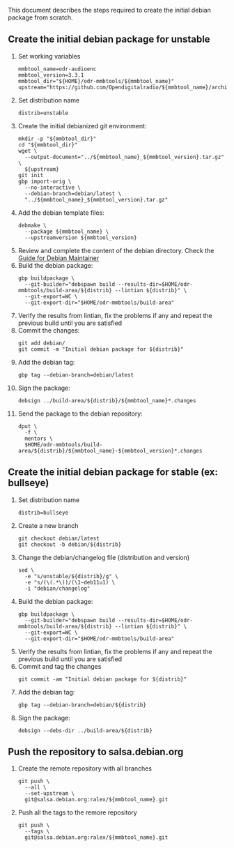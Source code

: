 This document describes the steps required to create the
initial debian package from scratch.

## Create the initial debian package for unstable

1. Set working variables
   ```
   mmbtool_name=odr-audioenc
   mmbtool_version=3.3.1
   mmbtool_dir="${HOME}/odr-mmbtools/${mmbtool_name}"
   upstream="https://github.com/Opendigitalradio/${mmbtool_name}/archive/refs/tags/v${mmbtool_version}.tar.gz"
   ```
1. Set distribution name
   ```
   distrib=unstable
   ```
1. Create the initial debianized git environment:
   ```
   mkdir -p "${mmbtool_dir}"
   cd "${mmbtool_dir}"
   wget \
     --output-document="../${mmbtool_name}_${mmbtool_version}.tar.gz" \
     ${upstream}
   git init
   gbp import-orig \
     --no-interactive \
     --debian-branch=debian/latest \
     "../${mmbtool_name}_${mmbtool_version}.tar.gz"
   ```
1. Add the debian template files:
   ```
   debmake \
     --package ${mmbtool_name} \
     --upstreamversion ${mmbtool_version}
   ```
1. Review and complete the content of the debian directory. Check the [Guide for Debian Maintainer](https://www.debian.org/doc/manuals/debmake-doc/index.en.html)
1. Build the debian package:
   ```
   gbp buildpackage \
     --git-builder="debspawn build --results-dir=$HOME/odr-mmbtools/build-area/${distrib} --lintian ${distrib}" \
     --git-export=WC \
     --git-export-dir="$HOME/odr-mmbtools/build-area"
   ```
1. Verify the results from lintian, fix the problems if any and repeat the 
previous build until you are satisfied
1. Commit the changes:
   ```
   git add debian/
   git commit -m "Initial debian package for ${distrib}"
   ```
1. Add the debian tag:
   ```
   gbp tag --debian-branch=debian/latest
   ```
1. Sign the package:
   ```
   debsign ../build-area/${distrib}/${mmbtool_name}*.changes
   ```
1. Send the package to the debian repository:
   ```
   dput \
     -f \
     mentors \
     $HOME/odr-mmbtools/build-area/${distrib}/${mmbtool_name}-${mmbtool_version}*.changes
   ```

## Create the initial debian package for stable (ex: bullseye)

1. Set distribution name
   ```
   distrib=bullseye
   ```
1. Create a new branch
   ```
   git checkout debian/latest
   git checkout -b debian/${distrib}
   ```
1. Change the debian/changelog file (distribution and version)
   ```
   sed \
     -e "s/unstable/${distrib}/g" \
     -e "s/(\(.*\))/(\1~deb11u1) \
     -i "debian/changelog"
   ```
1. Build the debian package:
   ```
   gbp buildpackage \
     --git-builder="debspawn build --results-dir=$HOME/odr-mmbtools/build-area/${distrib} --lintian ${distrib}" \
     --git-export=WC \
     --git-export-dir="$HOME/odr-mmbtools/build-area"
   ```
1. Verify the results from lintian, fix the problems if any and repeat the 
previous build until you are satisfied
1. Commit and tag the changes
   ```
   git commit -am "Initial debian package for ${distrib}"
   ```
1. Add the debian tag:
   ```
   gbp tag --debian-branch=debian/${distrib}
   ```
1. Sign the package:
   ```
   debsign --debs-dir ../build-area/${distrib}
   ```

## Push the repository to salsa.debian.org

1. Create the remote repository with all branches
   ```
   git push \
     --all \
     --set-upstream \
     git@salsa.debian.org:ralex/${mmbtool_name}.git
   ```
1. Push all the tags to the remore repository
   ```
   git push \
     --tags \
     git@salsa.debian.org:ralex/${mmbtool_name}.git
   ```
